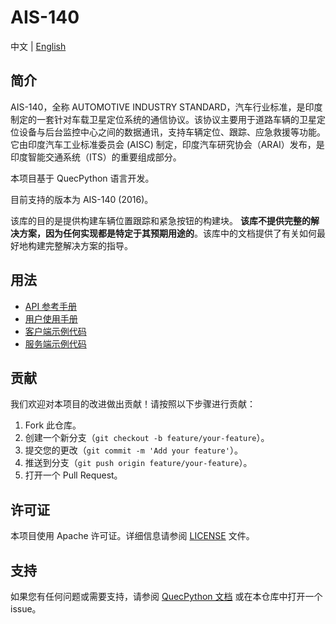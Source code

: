 # AIS-140

中文 | [English](./README.md)

## 简介

AIS-140，全称 AUTOMOTIVE INDUSTRY STANDARD，汽车行业标准，是印度制定的一套针对车载卫星定位系统的通信协议。该协议主要用于道路车辆的卫星定位设备与后台监控中心之间的数据通讯，支持车辆定位、跟踪、应急救援等功能。它由印度汽车工业标准委员会 (AISC) 制定，印度汽车研究协会（ARAI）发布，是印度智能交通系统（ITS）的重要组成部分。

本项目基于 QuecPython 语言开发。

目前支持的版本为 AIS-140 (2016)。

该库的目的是提供构建车辆位置跟踪和紧急按钮的构建块。 **该库不提供完整的解决方案，因为任何实现都是特定于其预期用途的**。该库中的文档提供了有关如何最好地构建完整解决方案的指导。

## 用法

- [API 参考手册](./docs/zh/API参考手册.md)
- [用户使用手册](./docs/zh/用户使用手册.md)
- [客户端示例代码](./demo/ais_client_demo.py)
- [服务端示例代码](./demo/ais_server_demo.py)

## 贡献

我们欢迎对本项目的改进做出贡献！请按照以下步骤进行贡献：

1. Fork 此仓库。
2. 创建一个新分支（`git checkout -b feature/your-feature`）。
3. 提交您的更改（`git commit -m 'Add your feature'`）。
4. 推送到分支（`git push origin feature/your-feature`）。
5. 打开一个 Pull Request。

## 许可证

本项目使用 Apache 许可证。详细信息请参阅 [LICENSE](./LICENSE) 文件。

## 支持

如果您有任何问题或需要支持，请参阅 [QuecPython 文档](https://python.quectel.com/doc) 或在本仓库中打开一个 issue。

